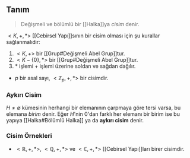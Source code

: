 ## Tanım
> Değişmeli ve bölümlü bir [[Halka]]ya *cisim* denir. 

$<K,+,*>$ [[Cebirsel Yapı]]sının bir cisim olması için şu kurallar sağlanmalıdır:
1. $<K,+>$ bir [[Grup#Değişmeli Abel Grup]]tur.
2. $<K-\lbrace0\rbrace,*>$ bir [[Grup#Değişmeli Abel Grup]]tur.
3. $*$ işlemi $+$ işlemi üzerine soldan ve sağdan dağılır.

- $p$ bir asal sayı, $<\mathbb{Z}_p,+,*>$ bir cisimdir.

### Aykırı Cisim
$H\neq\emptyset$ kümesinin herhangi bir elemanının çarpmaya göre tersi varsa, bu elemana *birim* denir. Eğer $H$'nin $0$'dan farklı her elemanı bir birim ise bu yapıya [[Halka#Bölümlü Halka]] ya da **aykırı cisim** denir.

### Cisim Örnekleri
- $<\mathbb{R},+,*>$, $<\mathbb{Q},+,*>$ ve $<\mathbb{C},+,*>$ [[Cebirsel Yapı]]ları birer cisimdir.